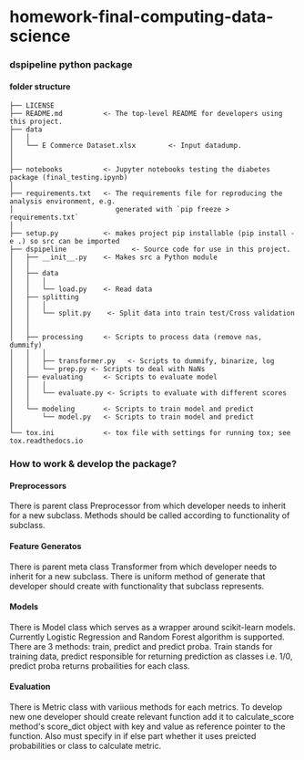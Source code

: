 # homework-final-computing-data-science

### dspipeline python package

#### folder structure

```
├── LICENSE
├── README.md          <- The top-level README for developers using this project.
├── data
│   │
│   └── E Commerce Dataset.xlsx        <- Input datadump.
│
│
├── notebooks          <- Jupyter notebooks testing the diabetes package (final_testing.ipynb)
│
├── requirements.txt   <- The requirements file for reproducing the analysis environment, e.g.
│                         generated with `pip freeze > requirements.txt`
│
├── setup.py           <- makes project pip installable (pip install -e .) so src can be imported
├── dspipeline                <- Source code for use in this project.
│   ├── __init__.py    <- Makes src a Python module
│   │
│   ├── data
│   │   │
│   │   └── load.py    <- Read data
│   ├── splitting
│   │   │
│   │   └── split.py    <- Split data into train test/Cross validation
│   │
│   │
│   ├── processing     <- Scripts to process data (remove nas, dummify)
│   │   │
│   │   ├── transformer.py   <- Scripts to dummify, binarize, log
│   │   └── prep.py <- Scripts to deal with NaNs
│   ├── evaluating     <- Scripts to evaluate model
│   │   │
│   │   └── evaluate.py <- Scripts to evaluate with different scores
│   │
│   └── modeling       <- Scripts to train model and predict
│       └── model.py   <- Scripts to train model and predict
│
└── tox.ini            <- tox file with settings for running tox; see tox.readthedocs.io
```

### How to work & develop the package?

#### Preprocessors

There is parent class Preprocessor from which developer needs to inherit for a new subclass. Methods should be called according to functionality of subclass.

#### Feature Generatos

There is parent meta class Transformer from which developer needs to inherit for a new subclass. There is uniform method of generate that developer should create with functionality that subclass represents.

#### Models

There is Model class which serves as a wrapper around scikit-learn models. Currently Logistic Regression and Random Forest algorithm is supported. There are 3 methods: train, predict and predict proba. Train stands for training data, predict responsible for returning prediction as classes i.e. 1/0, predict proba returns probailities for each class.

#### Evaluation

There is Metric class with variious methods for each metrics. To develop new one developer should create relevant function add it to calculate_score method's score_dict object with key and value as reference pointer to the function. Also must specify in if else part whether it uses preicted probabilities or class to calculate metric.
